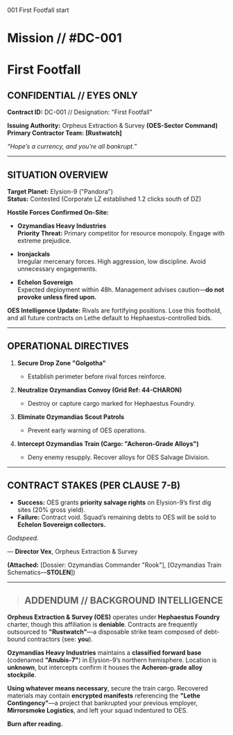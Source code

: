 001
First Footfall
start

# Mission // #DC-001  
# First Footfall  

## CONFIDENTIAL // EYES ONLY  
**Contract ID:** DC-001 // Designation: "First Footfall"  

**Issuing Authority:** Orpheus Extraction & Survey **(OES-Sector Command)**  
**Primary Contractor Team:** **[Rustwatch]**  

*“Hope’s a currency, and you’re all bankrupt.”*

---  

## **SITUATION OVERVIEW**  
**Target Planet:** Elysion-9 ("Pandora")  
**Status:** Contested (Corporate LZ established 1.2 clicks south of DZ)  

**Hostile Forces Confirmed On-Site:**
- **Ozymandias Heavy Industries**  
  **Priority Threat:** Primary competitor for resource monopoly. Engage with extreme prejudice.  

- **Ironjackals**  
  Irregular mercenary forces. High aggression, low discipline. Avoid unnecessary engagements.  

- **Echelon Sovereign**  
  Expected deployment within 48h. Management advises caution—**do not provoke unless fired upon.**  

**OES Intelligence Update:** Rivals are fortifying positions. Lose this foothold, and all future contracts on Lethe default to Hephaestus-controlled bids.  

---  

## **OPERATIONAL DIRECTIVES**  
1. **Secure Drop Zone "Golgotha"**  
   - Establish perimeter before rival forces reinforce.  

2. **Neutralize Ozymandias Convoy (Grid Ref: 44-CHARON)**  
   - Destroy or capture cargo marked for Hephaestus Foundry.  

3. **Eliminate Ozymandias Scout Patrols**  
   - Prevent early warning of OES operations.  

4. **Intercept Ozymandias Train (Cargo: "Acheron-Grade Alloys")**  
   - Deny enemy resupply. Recover alloys for OES Salvage Division.  

---  

## **CONTRACT STAKES (PER CLAUSE 7-B)**  
- **Success:** OES grants **priority salvage rights** on Elysion-9’s first dig sites (20% gross yield).  
- **Failure:** Contract void. Squad’s remaining debts to OES will be sold to **Echelon Sovereign collectors.**  

*Godspeed.*  

— **Director Vex**, Orpheus Extraction & Survey  

**(Attached:** [Dossier: Ozymandias Commander "Rook"], [Ozymandias Train Schematics—**STOLEN**])  

---

> ## **ADDENDUM // BACKGROUND INTELLIGENCE**  
**Orpheus Extraction & Survey (OES)** operates under **Hephaestus Foundry** charter, though this affiliation is **deniable**. Contracts are frequently outsourced to **"Rustwatch"**—a disposable strike team composed of debt-bound contractors (see: **you**).

**Ozymandias Heavy Industries** maintains a **classified forward base** (codenamed **"Anubis-7"**) in Elysion-9’s northern hemisphere. Location is **unknown**, but intercepts confirm it houses the **Acheron-grade alloy stockpile**.  

**Using whatever means necessary**, secure the train cargo. Recovered materials may contain **encrypted manifests** referencing the **"Lethe Contingency"**—a project that bankrupted your previous employer, **Mirrorsmoke Logistics**, and left your squad indentured to OES.  

**Burn after reading.**